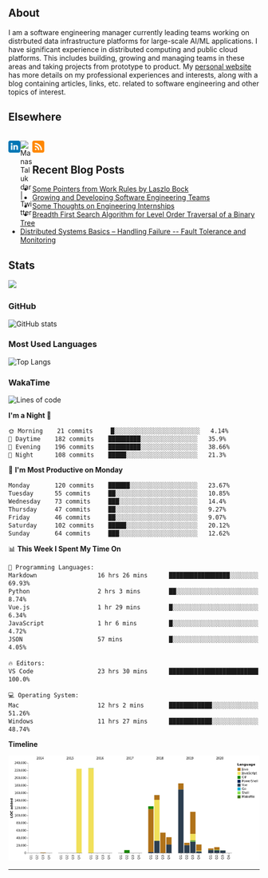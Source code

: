 ## About

I am a software engineering manager currently leading teams working on distrbuted data infrastructure platforms for large-scale AI/ML applications. I have significant experience in distributed computing and public cloud platforms. This includes building, growing and managing teams in these areas and taking projects from prototype to product. My [personal website](https://manastalukdar.github.io/) has more details on my professional experiences and interests, along with a blog containing articles, links, etc. related to software engineering and other topics of interest.

## Elsewhere

</br>

<a href="https://www.linkedin.com/in/manastalukdar" target="_blank">
  <img align="left" alt="Manas Talukdar | Linkedin" width="24px" src="https://raw.githubusercontent.com/edent/SuperTinyIcons/master/images/svg/linkedin.svg" />
</a>
<a href="https://www.twitter.com/manastalukdar" target="_blank">
  <img align="left" alt="Manas Talukdar | Twitter" width="24px" src="https://github.com/TheDudeThatCode/TheDudeThatCode/blob/master/Assets/Twitter.svg" />
</a>
<a href="https://manastalukdar.github.io/" target="_blank">
  <img align="left" alt="Manas Talukdar | Website" width="24px" src="https://github.com/edent/SuperTinyIcons/blob/master/images/svg/rss.svg" />
</a>

</br>

## Recent Blog Posts

<!-- BLOG:START -->
- [Some Pointers from Work Rules by Laszlo Bock](https://manastalukdar.github.io/blog/2020/01/25/work-rules-laszlo-bock-pointers/)
- [Growing and Developing Software Engineering Teams](https://manastalukdar.github.io/blog/2019/09/19/growing-developing-software-engineering-teams/)
- [Some Thoughts on Engineering Internships](https://manastalukdar.github.io/blog/2019/09/04/some-thoughts-on-engineering-internships/)
- [Breadth First Search Algorithm for Level Order Traversal of a Binary Tree](https://manastalukdar.github.io/blog/2019/08/29/breadth-first-search-binary-tree-level-order-traversal/)
- [Distributed Systems Basics – Handling Failure -- Fault Tolerance and Monitoring](https://manastalukdar.github.io/blog/2019/08/19/katemats-distributed-systems-fault-tolerance-monitoring/)
<!-- BLOG:END -->

## Stats

![](https://komarev.com/ghpvc/?username=manastalukdar)

### GitHub

![GitHub stats](https://github-readme-stats.vercel.app/api?username=manastalukdar&show_icons=true&hide_border=true&hide_rank=true&hide_title=true&icon_color=79ff97&text_color=cecac3&bg_color=4d4b4b)

### Most Used Languages

![Top Langs](https://github-readme-stats.vercel.app/api/top-langs/?username=manastalukdar&layout=compact&hide_border=true&hide_title=true&icon_color=79ff97&text_color=cecac3&bg_color=4d4b4b)

### WakaTime

<!--START_SECTION:waka-->
![Lines of code](https://img.shields.io/badge/From%20Hello%20World%20I%27ve%20Written-4.3%20million%20lines%20of%20code-blue)

**I'm a Night 🦉** 

```text
🌞 Morning    21 commits     █░░░░░░░░░░░░░░░░░░░░░░░░   4.14% 
🌆 Daytime    182 commits    █████████░░░░░░░░░░░░░░░░   35.9% 
🌃 Evening    196 commits    █████████░░░░░░░░░░░░░░░░   38.66% 
🌙 Night      108 commits    █████░░░░░░░░░░░░░░░░░░░░   21.3%

```
📅 **I'm Most Productive on Monday** 

```text
Monday       120 commits    ██████░░░░░░░░░░░░░░░░░░░   23.67% 
Tuesday      55 commits     ██░░░░░░░░░░░░░░░░░░░░░░░   10.85% 
Wednesday    73 commits     ███░░░░░░░░░░░░░░░░░░░░░░   14.4% 
Thursday     47 commits     ██░░░░░░░░░░░░░░░░░░░░░░░   9.27% 
Friday       46 commits     ██░░░░░░░░░░░░░░░░░░░░░░░   9.07% 
Saturday     102 commits    █████░░░░░░░░░░░░░░░░░░░░   20.12% 
Sunday       64 commits     ███░░░░░░░░░░░░░░░░░░░░░░   12.62%

```


📊 **This Week I Spent My Time On** 

```text
💬 Programming Languages: 
Markdown                 16 hrs 26 mins      █████████████████░░░░░░░░   69.93% 
Python                   2 hrs 3 mins        ██░░░░░░░░░░░░░░░░░░░░░░░   8.74% 
Vue.js                   1 hr 29 mins        █░░░░░░░░░░░░░░░░░░░░░░░░   6.34% 
JavaScript               1 hr 6 mins         █░░░░░░░░░░░░░░░░░░░░░░░░   4.72% 
JSON                     57 mins             █░░░░░░░░░░░░░░░░░░░░░░░░   4.05%

🔥 Editors: 
VS Code                  23 hrs 30 mins      █████████████████████████   100.0%

💻 Operating System: 
Mac                      12 hrs 2 mins       ████████████░░░░░░░░░░░░░   51.26% 
Windows                  11 hrs 27 mins      ████████████░░░░░░░░░░░░░   48.74%

```

**Timeline**

![Chart not found](https://github.com/manastalukdar/manastalukdar/blob/master/charts/bar_graph.png) 


<!--END_SECTION:waka-->

---

<!--

**manastalukdar/manastalukdar** is a ✨ _special_ ✨ repository because its `README.md` (this file) appears on your GitHub profile.

Here are some ideas to get you started:

- 🔭 I’m currently working on ...
- 🌱 I’m currently learning ...
- 👯 I’m looking to collaborate on ...
- 🤔 I’m looking for help with ...
- 💬 Ask me about ...
- 📫 How to reach me: ...
- 😄 Pronouns: ...
- ⚡ Fun fact: ...
-->
